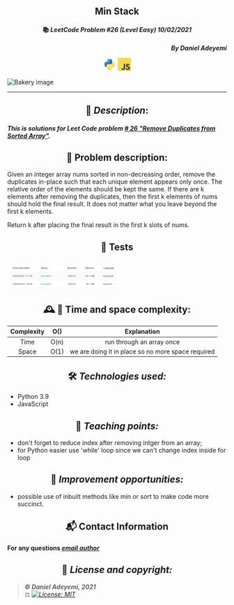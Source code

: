 ## <div align="center">Min Stack</div>

#### <div align="center">📚 _LeetCode Problem #26 (**Level Easy**) 10/02/2021_ </div>

**_<p align="right">By Daniel Adeyemi_**</p>

<p align="center">

<img src="https://raw.githubusercontent.com/devicons/devicon/master/icons/python/python-original.svg" alt="python" width="30"/>
<img alt="JavaScript" width="30px" src="https://raw.githubusercontent.com/github/explore/80688e429a7d4ef2fca1e82350fe8e3517d3494d/topics/javascript/javascript.png" />
</p>

<div><img src="https://st2.depositphotos.com/1001201/5314/i/950/depositphotos_53145427-stock-photo-problem-and-confusion-of-businessman.jpg" alt="Bakery image" width="50%" display="block" margin-left="auto" margin-right="auto"/></div>

---

<a name="description"></a>

## <div align="center"> 🚩 _Description_:</div>

##### **_This is solutions for Leet Code problem [# 26 "Remove Duplicates from Sorted Array"](https://leetcode.com/problems/remove-duplicates-from-sorted-array/)._**

## <div align="center"> 🤔 Problem description:

Given an integer array nums sorted in non-decreasing order, remove the duplicates in-place such that each unique element appears only once. The relative order of the elements should be kept the same. If there are k elements after removing the duplicates, then the first k elements of nums should hold the final result. It does not matter what you leave beyond the first k elements.

Return k after placing the final result in the first k slots of nums.

## <div align="center"> 🚥 Tests

<img src="assets/1.png" width=50% display="block" margin-left="auto" margin-right="auto"/>

## <div align="center"> 🕰️ 🌌 Time and space complexity:

| Complexity | O()  |                    Explanation                     |
| :--------: | :--: | :------------------------------------------------: |
|    Time    | O(n) |             run through an array once              |
|   Space    | O(1) | we are doing it in place so no more space required |

## <div align="center"> 🛠️ _Technologies used:_

- Python 3.9
- JavaScript

## <div align="center"> 🌟 _Teaching points:_

- don't forget to reduce index after removing intger from an array;
- for Python easier use 'while' loop since we can't change index inside for loop

## <div align="center"> 🌟 _Improvement opportunities:_

- possible use of inbuilt methods like min or sort to make code more succinct.

## <div align="center"> 📬 Contact Information

#### For any questions _[email author](mailto:adeyemidany+github@gmail.com?subject=[GitHub])_

<a name="license"></a>

## <div align="center"> 📘 _License and copyright:_

> **_© Daniel Adeyemi, 2021_**  
> ⚖️ _[![License: MIT](https://img.shields.io/badge/License-MIT-yellow.svg)](https://opensource.org/licenses/MIT)_
